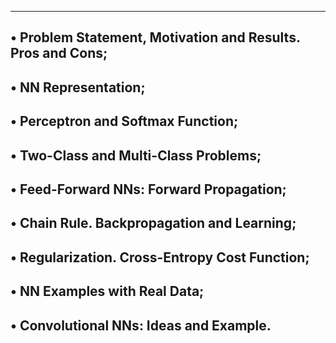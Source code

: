 ---------------------------------------------------------------------------
• Problem Statement, Motivation and Results. Pros and Cons;
---------------------------------------------------------------------------
• NN Representation;
---------------------------------------------------------------------------
• Perceptron and Softmax Function;
---------------------------------------------------------------------------
• Two-Class and Multi-Class Problems;
---------------------------------------------------------------------------
• Feed-Forward NNs: Forward Propagation;
---------------------------------------------------------------------------
• Chain Rule. Backpropagation and Learning;
---------------------------------------------------------------------------
• Regularization. Cross-Entropy Cost Function;
---------------------------------------------------------------------------
• NN Examples with Real Data;
---------------------------------------------------------------------------
• Convolutional NNs: Ideas and Example.
---------------------------------------------------------------------------
